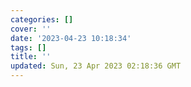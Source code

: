```yaml
---
categories: []
cover: ''
date: '2023-04-23 10:18:34'
tags: []
title: ''
updated: Sun, 23 Apr 2023 02:18:36 GMT
---
```

